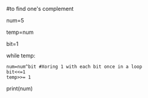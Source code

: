 #to find one's complement

num=5

temp=num

bit=1

while temp:

    num=num^bit #Xoring 1 with each bit once in a loop
    bit<<=1     
    temp>>= 1

    
print(num)
